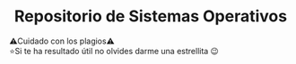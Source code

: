 <h1 align="center">Repositorio de Sistemas Operativos</h1>

⚠️Cuidado con los plagios⚠️<br>
⭐Si te ha resultado útil no olvides darme una estrellita 😉

